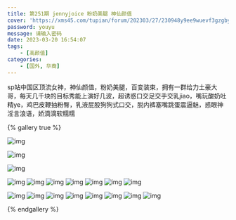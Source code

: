 ```yaml
---
title: 第251期 jennyjoice 粉奶美腿 神仙颜值
cover: 'https://xms45.com/tupian/forum/202303/27/230948y9ee9wuevf3gzgby.gif'
password: youyu
message: 请输入密码
date: 2023-03-20 16:54:07
tags:
	- [高颜值]
categories:
	- [国外, 华裔]
---
```


sp站中国区顶流女神，神仙颜值，粉奶美腿，百变装束，拥有一群给力土豪大哥，每天几千块的目标秀能上演好几波，超诱惑口交足交手交乳jiao，嘴玩酸奶吐精ye，鸡巴皮鞭抽粉臀，乳液屁股狗狗式口交，脱内裤塞嘴跳蛋震逼魅，惑眼神淫言浪语，娇滴滴软糯糯

{% gallery true %}


 ![img](https://cdn.elsbpic.com/attachfile/Fid_287/287_2412908_af2d360851e18e9.gif) 

 ![img](https://cdn.elsbpic.com/attachfile/Fid_287/287_2412908_60f8a250a0eff74.gif) 

 ![img](https://cdn.elsbpic.com/attachfile/Fid_287/287_2412908_766057b607c636c.gif)

![img](https://xms45.com/tupian/forum/202303/27/230800owzawzy662hg2j0a.gif)
![img](https://xms45.com/tupian/forum/202303/27/230824l0pfao6afjk3m6zn.gif)
![img](https://xms45.com/tupian/forum/202303/27/230852fwdyidytuugtuuwn.gif)
![img](https://xms45.com/tupian/forum/202303/27/230919n0229x2yf0qyi0at.gif)
![img](https://xms45.com/tupian/forum/202303/27/230948y9ee9wuevf3gzgby.gif)
![img](https://xms45.com/tupian/forum/202303/27/231011tgedb3d8zu6bcdbo.gif)
![img](https://xms45.com/tupian/forum/202303/27/231032vbt2xxxem2pmjuee.gif)

![img](https://xms45.com/tupian/forum/202303/28/000141jld7t34t34z4dz2i.gif)
![img](https://xms45.com/tupian/forum/202303/28/000205vumutipsrlis29r5.gif)
![img](https://xms45.com/tupian/forum/202303/28/000225yf5lzpium38uvcpc.gif)
![img](https://xms45.com/tupian/forum/202303/28/000245k30pgt43kjt8wj08.gif)
![img](https://xms45.com/tupian/forum/202303/28/000254hjljizwrkr4ufzkh.gif)
![img](https://xms45.com/tupian/forum/202303/28/000309hka15r2w5j7pwr3j.gif)
![img](https://xms45.com/tupian/forum/202303/28/000328kmkkapth12ggztjm.gif)
![img](https://xms45.com/tupian/forum/202303/28/000346hg72w21plpr2dw1g.gif)

{% endgallery %}